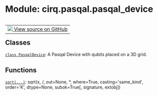 <div itemscope itemtype="http://developers.google.com/ReferenceObject">
<meta itemprop="name" content="cirq.pasqal.pasqal_device" />
<meta itemprop="path" content="Stable" />
</div>

# Module: cirq.pasqal.pasqal_device

<!-- Insert buttons and diff -->

<table class="tfo-notebook-buttons tfo-api" align="left">

<td>
  <a target="_blank" href="https://github.com/quantumlib/cirq/tree/master/cirq/pasqal/pasqal_device.py">
    <img src="https://www.tensorflow.org/images/GitHub-Mark-32px.png" />
    View source on GitHub
  </a>
</td>
</table>







## Classes

[`class PasqalDevice`](../../cirq/pasqal/PasqalDevice.md): A Pasqal Device with qubits placed on a 3D grid.

## Functions

[`sqrt(...)`](../../cirq/neutral_atoms/neutral_atom_devices/sqrt.md): sqrt(x, /, out=None, *, where=True, casting='same_kind', order='K', dtype=None, subok=True[, signature, extobj])

